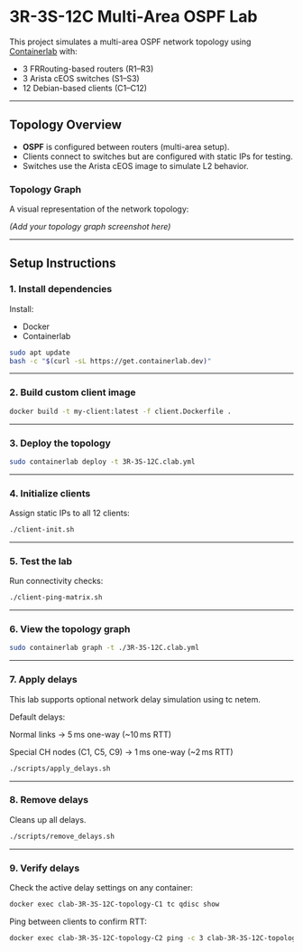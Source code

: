 # 3R-3S-12C Multi-Area OSPF Lab

This project simulates a multi-area OSPF network topology using [Containerlab](https://containerlab.dev/) with:
- 3 FRRouting-based routers (R1–R3)
- 3 Arista cEOS switches (S1–S3)
- 12 Debian-based clients (C1–C12)

---

##  Topology Overview

- **OSPF** is configured between routers (multi-area setup).
- Clients connect to switches but are configured with static IPs for testing.
- Switches use the Arista cEOS image to simulate L2 behavior.

###  Topology Graph

A visual representation of the network topology:

*(Add your topology graph screenshot here)*

---

##  Setup Instructions

###  1. Install dependencies

Install:
- Docker
- Containerlab

```bash
sudo apt update
bash -c "$(curl -sL https://get.containerlab.dev)"
```

---

###  2. Build custom client image

```bash
docker build -t my-client:latest -f client.Dockerfile .
```

---

###  3. Deploy the topology

```bash
sudo containerlab deploy -t 3R-3S-12C.clab.yml
```

---

###  4. Initialize clients

Assign static IPs to all 12 clients:

```bash
./client-init.sh
```

---

###  5. Test the lab

Run connectivity checks:

```bash
./client-ping-matrix.sh
```

---

###  6. View the topology graph

```bash
sudo containerlab graph -t ./3R-3S-12C.clab.yml
```

---

###  7. Apply delays

This lab supports optional network delay simulation using tc netem.

Default delays:

Normal links → 5 ms one-way (~10 ms RTT)

Special CH nodes (C1, C5, C9) → 1 ms one-way (~2 ms RTT)

```bash
./scripts/apply_delays.sh
```

---

###  8. Remove delays

Cleans up all delays.

```bash
./scripts/remove_delays.sh
```

---

###  9. Verify delays

Check the active delay settings on any container:

```bash
docker exec clab-3R-3S-12C-topology-C1 tc qdisc show
```

Ping between clients to confirm RTT:

```bash
docker exec clab-3R-3S-12C-topology-C2 ping -c 3 clab-3R-3S-12C-topology-C3
```
